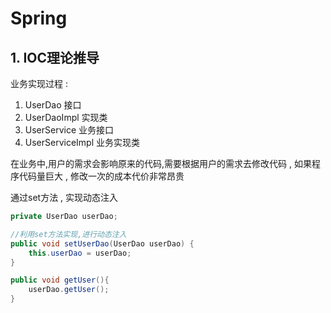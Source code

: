 # Spring

## 1. IOC理论推导

 业务实现过程 :

1. UserDao 接口
2. UserDaoImpl 实现类
3. UserService 业务接口
4. UserServiceImpl 业务实现类



在业务中,用户的需求会影响原来的代码,需要根据用户的需求去修改代码 , 如果程序代码量巨大 , 修改一次的成本代价非常昂贵

通过set方法 , 实现动态注入

```java
private UserDao userDao;

//利用set方法实现,进行动态注入
public void setUserDao(UserDao userDao) {
    this.userDao = userDao;
}

public void getUser(){
    userDao.getUser();
}
```

